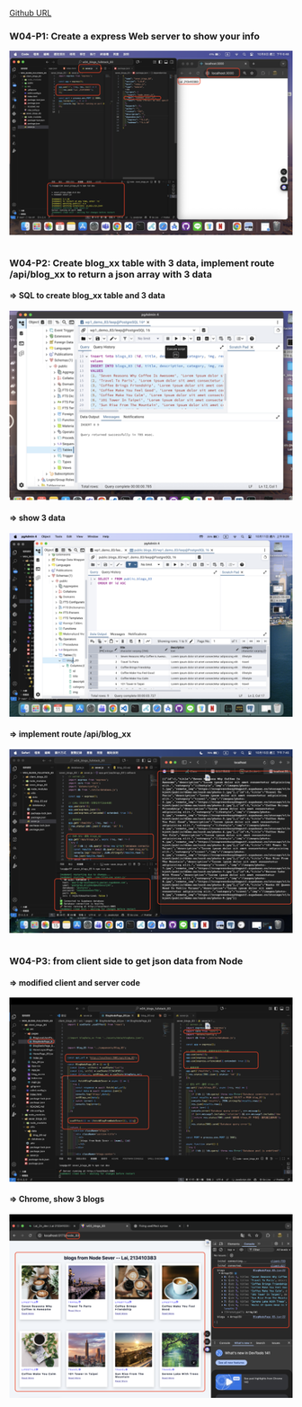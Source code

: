 [Github URL](https://github.com/Lee487/1141-2N-demo-Lai-83.git)

### W04-P1: Create a express Web server to show your info
 
![](w04-p1.png)
 
```

```

### W04-P2: Create blog_xx table with 3 data, implement route /api/blog_xx to return a json array with 3 data
 
#### => SQL to create blog_xx table and 3 data
 
![](w04-p2-1.png)
 
#### => show 3 data
 
![](w04-p2-2.png)
 
#### => implement route /api/blog_xx
 
![](w04-p2-3.png)

```

```
### W04-P3: from client side to get json data from Node
 
#### => modified client and server code
 
![](w04-p3-1.png)
 
#### => Chrome, show 3 blogs
 
![](w04-p3-2.png)
 
```

```

